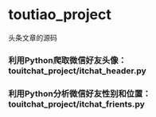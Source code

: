 # toutiao_project
头条文章的源码

### 利用Python爬取微信好友头像：touitchat_project/itchat_header.py
### 利用Python分析微信好友性别和位置：touitchat_project/itchat_frients.py
